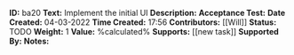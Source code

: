 **ID:** ba20
**Text:** Implement the initial UI
**Description:**
**Acceptance Test:**
**Date Created:** 04-03-2022
**Time Created:** 17:56
**Contributors:** [[Will]]
**Status:** TODO
**Weight:** 1
**Value:** %calculated%
**Supports:** [[new task]]
**Supported By:**
**Notes:**